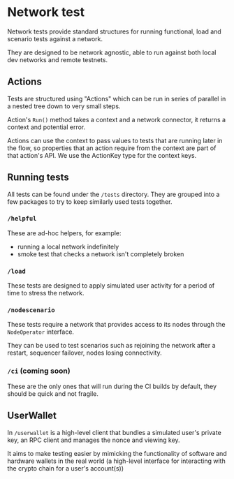 # Network test
Network tests provide standard structures for running functional, load and scenario tests against a network.

They are designed to be network agnostic, able to run against both local dev networks and remote testnets.

## Actions
Tests are structured using "Actions" which can be run in series of parallel in a nested tree down to very small steps.

Action's `Run()` method takes a context and a network connector, it returns a context and potential error.

Actions can use the context to pass values to tests that are running later in the flow, so properties that an action require 
from the context are part of that action's API. We use the ActionKey type for the context keys.

## Running tests
All tests can be found under the `/tests` directory. They are grouped into a few packages to try to keep similarly used 
tests together.

### `/helpful`
These are ad-hoc helpers, for example:

- running a local network indefinitely
- smoke test that checks a network isn't completely broken

### `/load`
These tests are designed to apply simulated user activity for a period of time to stress the network.

### `/nodescenario`
These tests require a network that provides access to its nodes through the `NodeOperator` interface.

They can be used to test scenarios such as rejoining the network after a restart, sequencer failover, nodes losing connectivity.

### `/ci` (coming soon)
These are the only ones that will run during the CI builds by default, they should be quick and not fragile.

## UserWallet
In `/userwallet` is a high-level client that bundles a simulated user's private key, an RPC client and manages the nonce and viewing key.

It aims to make testing easier by mimicking the functionality of software and hardware wallets in the real world (a high-level 
interface for interacting with the crypto chain for a user's account(s))